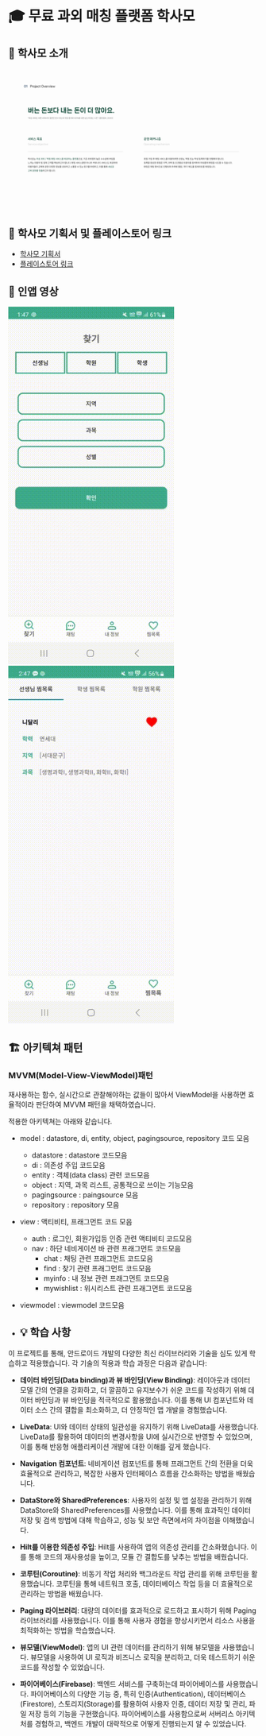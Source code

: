 # 🎓 무료 과외 매칭 플랫폼 학사모  

## 📜 학사모 소개  
![프로젝트 소개 이미지](https://github.com/ajounicemedia/HackSaMo/blob/main/%ED%95%99%EC%82%AC%EB%AA%A8%EA%B0%84%EB%8B%A8%EC%84%A4%EB%AA%85.png)
## 🔄 학사모 기획서 및 플레이스토어 링크
  - [학사모 기획서](https://github.com/ajounicemedia/HackSaMo/blob/main/%ED%95%99%EC%82%AC%EB%AA%A8%20%EA%B8%B0%ED%9A%8D%EC%84%9C.pdf)
  - [플레이스토어 링크](https://play.google.com/store/apps/details?id=god.example.god_of_teaching)

## 🎥 인앱 영상
![인앱 영상](https://github.com/ajounicemedia/HackSaMo/blob/main/%EC%9D%B8%EC%95%B1%20%EC%98%81%EC%83%81.gif)
![인앱 영상2](https://github.com/ajounicemedia/HackSaMo/blob/main/%EC%9D%B8%EC%95%B1%20%EC%98%81%EC%83%812.gif)


## 🏗 아키텍쳐 패턴


### MVVM(Model-View-ViewModel)패턴

재사용하는 함수, 실시간으로 관찰해야하는 값들이 많아서 ViewModel을 
사용하면 효율적이라 판단하여 MVVM 패턴을 채택하였습니다. 

적용한 아키텍쳐는 아래와 같습니다.
  
- model : datastore, di, entity, object, pagingsource, repository 코드 모음
  - datastore : datastore 코드모음
  - di : 의존성 주입 코드모음
  - entity : 객체(data class) 관련 코드모음
  - object : 지역, 과목 리스트, 공통적으로 쓰이는 기능모음 
  - pagingsource : paingsource 모음
  - repository : repository 모음
- view : 액티비티, 프래그먼트 코드 모음
  - auth : 로그인, 회원가입등 인증 관련 액티비티 코드모음
  - nav : 하단 네비게이션 바 관련 프래그먼트 코드모음
     - chat : 채팅 관련 프래그먼트 코드모음
     - find : 찾기 관련 프래그먼트 코드모음
     - myinfo : 내 정보 관련 프래그먼트 코드모음
     - mywishlist : 위시리스트 관련 프래그먼트 코드모음
- viewmodel : viewmodel 코드모음

- ## 💡 학습 사항 

  
이 프로젝트를 통해, 안드로이드 개발의 다양한 최신 라이브러리와 기술을 심도 있게 학습하고 적용했습니다. 각 기술의 적용과 학습 과정은 다음과 같습니다:

- **데이터 바인딩(Data binding)과 뷰 바인딩(View Binding)**: 레이아웃과 데이터 모델 간의 연결을 강화하고, 더 깔끔하고 유지보수가 쉬운 코드를 작성하기 위해 데이터 바인딩과 뷰 바인딩을 적극적으로 활용했습니다. 이를 통해 UI 컴포넌트와 데이터 소스 간의 결합을 최소화하고, 더 안정적인 앱 개발을 경험했습니다.

- **LiveData**: UI와 데이터 상태의 일관성을 유지하기 위해 LiveData를 사용했습니다. LiveData를 활용하여 데이터의 변경사항을 UI에 실시간으로 반영할 수 있었으며, 이를 통해 반응형 애플리케이션 개발에 대한 이해를 깊게 했습니다.

- **Navigation 컴포넌트**: 네비게이션 컴포넌트를 통해 프래그먼트 간의 전환을 더욱 효율적으로 관리하고, 복잡한 사용자 인터페이스 흐름을 간소화하는 방법을 배웠습니다.

- **DataStore와 SharedPreferences**: 사용자의 설정 및 앱 설정을 관리하기 위해 DataStore와 SharedPreferences를 사용했습니다. 이를 통해 효과적인 데이터 저장 및 검색 방법에 대해 학습하고, 성능 및 보안 측면에서의 차이점을 이해했습니다.

- **Hilt를 이용한 의존성 주입**: Hilt를 사용하여 앱의 의존성 관리를 간소화했습니다. 이를 통해 코드의 재사용성을 높이고, 모듈 간 결합도를 낮추는 방법을 배웠습니다.

- **코루틴(Coroutine)**: 비동기 작업 처리와 백그라운드 작업 관리를 위해 코루틴을 활용했습니다. 코루틴을 통해 네트워크 호출, 데이터베이스 작업 등을 더 효율적으로 관리하는 방법을 배웠습니다.

- **Paging 라이브러리**: 대량의 데이터를 효과적으로 로드하고 표시하기 위해 Paging 라이브러리를 사용했습니다. 이를 통해 사용자 경험을 향상시키면서 리소스 사용을 최적화하는 방법을 학습했습니다.
   
- **뷰모델(ViewModel)**: 앱의 UI 관련 데이터를 관리하기 위해 뷰모델을 사용했습니다. 뷰모델을 사용하여 UI 로직과 비즈니스 로직을 분리하고, 더욱 테스트하기 쉬운 코드를 작성할 수 있었습니다.

- **파이어베이스(Firebase)**: 백엔드 서비스를 구축하는데 파이어베이스를 사용했습니다. 파이어베이스의 다양한 기능 중, 특히 인증(Authentication), 데이터베이스(Firestore), 스토리지(Storage)를 활용하여 사용자 인증, 데이터 저장 및 관리, 파일 저장 등의 기능을 구현했습니다. 파이어베이스를 사용함으로써 서버리스 아키텍처를 경험하고, 백엔드 개발이 대략적으로 어떻게 진행되는지 알 수 있었습니다.









